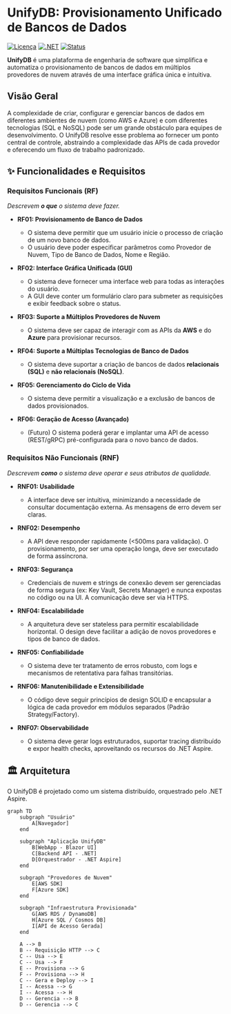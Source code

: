 # UnifyDB: Provisionamento Unificado de Bancos de Dados

[![Licença](https://img.shields.io/badge/licen%C3%A7a-MIT-blue.svg)](LICENSE)
[![.NET](https://img.shields.io/badge/.NET-8.0-blueviolet.svg)](https://dotnet.microsoft.com/download/dotnet/8.0)
[![Status](https://img.shields.io/badge/status-Em%20Desenvolvimento-orange.svg)]()

**UnifyDB** é uma plataforma de engenharia de software que simplifica e automatiza o provisionamento de bancos de dados em múltiplos provedores de nuvem através de uma interface gráfica única e intuitiva.

## Visão Geral

A complexidade de criar, configurar e gerenciar bancos de dados em diferentes ambientes de nuvem (como AWS e Azure) e com diferentes tecnologias (SQL e NoSQL) pode ser um grande obstáculo para equipes de desenvolvimento. O UnifyDB resolve esse problema ao fornecer um ponto central de controle, abstraindo a complexidade das APIs de cada provedor e oferecendo um fluxo de trabalho padronizado.

## ✨ Funcionalidades e Requisitos

### Requisitos Funcionais (RF)
*Descrevem **o que** o sistema deve fazer.*

*   **RF01: Provisionamento de Banco de Dados**
    *   O sistema deve permitir que um usuário inicie o processo de criação de um novo banco de dados.
    *   O usuário deve poder especificar parâmetros como Provedor de Nuvem, Tipo de Banco de Dados, Nome e Região.

*   **RF02: Interface Gráfica Unificada (GUI)**
    *   O sistema deve fornecer uma interface web para todas as interações do usuário.
    *   A GUI deve conter um formulário claro para submeter as requisições e exibir feedback sobre o status.

*   **RF03: Suporte a Múltiplos Provedores de Nuvem**
    *   O sistema deve ser capaz de interagir com as APIs da **AWS** e do **Azure** para provisionar recursos.

*   **RF04: Suporte a Múltiplas Tecnologias de Banco de Dados**
    *   O sistema deve suportar a criação de bancos de dados **relacionais (SQL)** e **não relacionais (NoSQL)**.

*   **RF05: Gerenciamento do Ciclo de Vida**
    *   O sistema deve permitir a visualização e a exclusão de bancos de dados provisionados.

*   **RF06: Geração de Acesso (Avançado)**
    *   (Futuro) O sistema poderá gerar e implantar uma API de acesso (REST/gRPC) pré-configurada para o novo banco de dados.

### Requisitos Não Funcionais (RNF)
*Descrevem **como** o sistema deve operar e seus atributos de qualidade.*

*   **RNF01: Usabilidade**
    *   A interface deve ser intuitiva, minimizando a necessidade de consultar documentação externa. As mensagens de erro devem ser claras.

*   **RNF02: Desempenho**
    *   A API deve responder rapidamente (<500ms para validação). O provisionamento, por ser uma operação longa, deve ser executado de forma assíncrona.

*   **RNF03: Segurança**
    *   Credenciais de nuvem e strings de conexão devem ser gerenciadas de forma segura (ex: Key Vault, Secrets Manager) e nunca expostas no código ou na UI. A comunicação deve ser via HTTPS.

*   **RNF04: Escalabilidade**
    *   A arquitetura deve ser stateless para permitir escalabilidade horizontal. O design deve facilitar a adição de novos provedores e tipos de banco de dados.

*   **RNF05: Confiabilidade**
    *   O sistema deve ter tratamento de erros robusto, com logs e mecanismos de retentativa para falhas transitórias.

*   **RNF06: Manutenibilidade e Extensibilidade**
    *   O código deve seguir princípios de design SOLID e encapsular a lógica de cada provedor em módulos separados (Padrão Strategy/Factory).

*   **RNF07: Observabilidade**
    *   O sistema deve gerar logs estruturados, suportar tracing distribuído e expor health checks, aproveitando os recursos do .NET Aspire.

## 🏛️ Arquitetura

O UnifyDB é projetado como um sistema distribuído, orquestrado pelo .NET Aspire.

```mermaid
graph TD
    subgraph "Usuário"
        A[Navegador]
    end

    subgraph "Aplicação UnifyDB"
        B[WebApp - Blazor UI]
        C[Backend API - .NET]
        D[Orquestrador - .NET Aspire]
    end

    subgraph "Provedores de Nuvem"
        E[AWS SDK]
        F[Azure SDK]
    end

    subgraph "Infraestrutura Provisionada"
        G[AWS RDS / DynamoDB]
        H[Azure SQL / Cosmos DB]
        I[API de Acesso Gerada]
    end

    A --> B
    B -- Requisição HTTP --> C
    C -- Usa --> E
    C -- Usa --> F
    E -- Provisiona --> G
    F -- Provisiona --> H
    C -- Gera e Deploy --> I
    I -- Acessa --> G
    I -- Acessa --> H
    D -- Gerencia --> B
    D -- Gerencia --> C
```